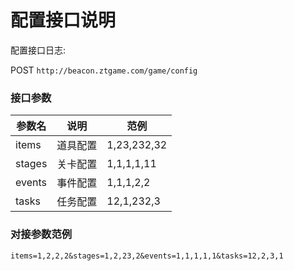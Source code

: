 配置接口说明
=========================

配置接口日志:

POST `http://beacon.ztgame.com/game/config`
 
### 接口参数
 
| 参数名 | 说明 | 范例 |
|------|------|------|
| items | 道具配置 | 1,23,232,32 |
| stages | 关卡配置 | 1,1,1,1,11 |
| events | 事件配置 | 1,1,1,2,2 |
| tasks | 任务配置 | 12,1,232,3 |


### 对接参数范例

```
items=1,2,2,2&stages=1,2,23,2&events=1,1,1,1,1&tasks=12,2,3,1
```
